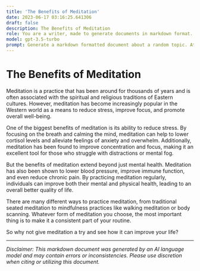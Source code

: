 ```yaml
---
title: 'The Benefits of Meditation'
date: 2023-06-17 03:16:25.641306
draft: false
description: The Benefits of Meditation
role: You are a writer, made to generate documents in markdown format. It is very important that all of the documents you generate are in valid markdown format.
model: gpt-3.5-turbo
prompt: Generate a markdown formatted document about a random topic. At the bottom, include a disclaimer explaining that the document was generated by you. The first line of the document should be the title. Make sure that the entire document is in proper markdown format, using a mix of various tags to make the document visually appealing.
---
```


# The Benefits of Meditation

Meditation is a practice that has been around for thousands of years and is often associated with the spiritual and religious traditions of Eastern cultures. However, meditation has become increasingly popular in the Western world as a means to reduce stress, improve focus, and promote overall well-being.

One of the biggest benefits of meditation is its ability to reduce stress. By focusing on the breath and calming the mind, meditation can help to lower cortisol levels and alleviate feelings of anxiety and overwhelm. Additionally, meditation has been found to improve concentration and focus, making it an excellent tool for those who struggle with distractions or mental fog.

But the benefits of meditation extend beyond just mental health. Meditation has also been shown to lower blood pressure, improve immune function, and even reduce chronic pain. By practicing meditation regularly, individuals can improve both their mental and physical health, leading to an overall better quality of life.

There are many different ways to practice meditation, from traditional seated meditation to mindfulness practices like walking meditation or body scanning. Whatever form of meditation you choose, the most important thing is to make it a consistent part of your routine.

So why not give meditation a try and see how it can improve your life?

***

*Disclaimer: This markdown document was generated by an AI language model and may contain errors or inconsistencies. Please use discretion when citing or utilizing this document.*